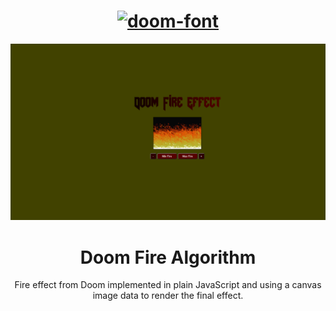 


<h1 align="center" >
  <a href="https://fontmeme.com/doom-font/"><img src="https://fontmeme.com/permalink/211015/70899727f7c97240063c5f4d37356491.png" alt="doom-font" border="0" left="60"    ></a></h1>

<p align="center">
  <a href="">
    <img src=".github/Doomfire.gif" width="800">
  </a>
</p>


<h1 align="center"> Doom Fire Algorithm</h1>

<p align="center">Fire effect from Doom implemented in plain JavaScript and using a canvas image data to render the final effect.</p>
